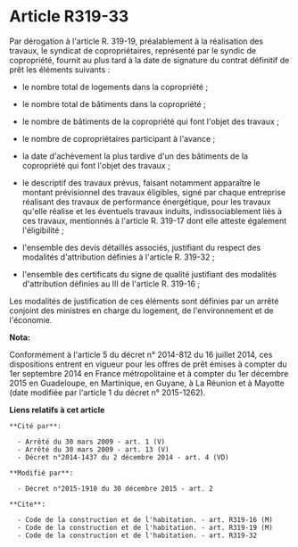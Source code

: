 # Article R319-33

Par dérogation à l'article R. 319-19, préalablement à la réalisation des travaux, le syndicat de copropriétaires, représenté
par le syndic de copropriété, fournit au plus tard à la date de signature du contrat définitif de prêt les éléments
suivants :

- le nombre total de logements dans la copropriété ;

- le nombre total de bâtiments dans la copropriété ;

- le nombre de bâtiments de la copropriété qui font l'objet des travaux ;

- le nombre de copropriétaires participant à l'avance ;

- la date d'achèvement la plus tardive d'un des bâtiments de la copropriété qui font l'objet des travaux ;

- le descriptif des travaux prévus, faisant notamment apparaître le montant prévisionnel des travaux éligibles, signé par
chaque entreprise réalisant des travaux de performance énergétique, pour les travaux qu'elle réalise et les éventuels travaux
induits, indissociablement liés à ces travaux, mentionnés à l'article R. 319-17 dont elle atteste également l'éligibilité ;

- l'ensemble des devis détaillés associés, justifiant du respect des modalités d'attribution définies à l'article R. 319-32 ;

- l'ensemble des certificats du signe de qualité justifiant des modalités d'attribution définies au III de l'article R.
319-16 ; 

Les modalités de justification de ces éléments sont définies par un arrêté conjoint des ministres en charge du logement, de
l'environnement et de l'économie.

**Nota:**

Conformément à l'article 5 du décret n° 2014-812 du 16 juillet 2014, ces dispositions entrent en vigueur pour les offres de
prêt émises à compter du 1er septembre 2014 en France métropolitaine et à compter du 1er décembre 2015 en Guadeloupe, en
Martinique, en Guyane, à La Réunion et à Mayotte (date modifiée par l'article 1 du décret n° 2015-1262).

**Liens relatifs à cet article**

	**Cité par**:

	  - Arrêté du 30 mars 2009 - art. 1 (V)
	  - Arrêté du 30 mars 2009 - art. 13 (V)
	  - Décret n°2014-1437 du 2 décembre 2014 - art. 4 (VD)

	**Modifié par**:

	  - Décret n°2015-1910 du 30 décembre 2015 - art. 2

	**Cite**:

	  - Code de la construction et de l'habitation. - art. R319-16 (M)
	  - Code de la construction et de l'habitation. - art. R319-19 (M)
	  - Code de la construction et de l'habitation. - art. R319-32

